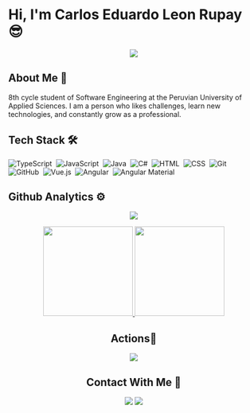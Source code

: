 # Hi, I'm Carlos Eduardo Leon Rupay 😎

<div align="center"> 
    <image src="https://i.pinimg.com/originals/e4/26/70/e426702edf874b181aced1e2fa5c6cde.gif">
</div>

## About Me 🧐

8th cycle student of Software Engineering at the Peruvian University of Applied Sciences. I am a person who likes challenges, learn new technologies, and constantly grow as a professional.


## Tech Stack 🛠️

![TypeScript](https://img.shields.io/badge/-TypeScript-05122A?style=flat&logo=TypeScript)&nbsp;
![JavaScript](https://img.shields.io/badge/-JavaScript-05122A?style=flat&logo=JavaScript)&nbsp;
![Java](https://img.shields.io/badge/-Java-05122A?style=flat&logo=openjdk&logoColor=FFA518)&nbsp;
![C#](https://img.shields.io/badge/-C++-05122A?style=flat&logo=c-sharp&logoColor=00599C)&nbsp;
![HTML](https://img.shields.io/badge/-HTML-05122A?style=flat&logo=HTML5)&nbsp;
![CSS](https://img.shields.io/badge/-CSS-05122A?style=flat&logo=CSS3&logoColor=1572B6)&nbsp;
![Git](https://img.shields.io/badge/-Git-05122A?style=flat&logo=git)&nbsp;
![GitHub](https://img.shields.io/badge/-GitHub-05122A?style=flat&logo=github)&nbsp;
![Vue.js](https://img.shields.io/badge/-Vue.js-05122A?style=flat&logo=Vue.js)&nbsp;
![Angular](https://img.shields.io/badge/-Angular-05122A?style=flat&logo=Angular&logoColor=FF0000)&nbsp;
![Angular Material](https://img.shields.io/badge/-Angular%20Material-05122A?style=flat&logo=angular&logoColor=ff9100)&nbsp;
    
## Github Analytics ⚙️  
<div align="center">
    <img src="http://github-readme-streak-stats.herokuapp.com?user=carlos130702&theme=tokyonight_duo&hide_border=true&date_format=M%20j%5B%2C%20Y%5D"/>

<p align="center">
<a href="https://github.com/carlos130702">
  <img height="180em" src="https://github-readme-stats-eight-theta.vercel.app/api?username=carlos130702&show_icons=true&theme=algolia&include_all_commits=true&count_private=true"/>
  <img height="180em" src="https://github-readme-stats-eight-theta.vercel.app/api/top-langs/?username=carlos130702&layout=compact&langs_count=8&theme=algolia"/>  
</a>
</p>

## Actions🔭
	
<div align="center">
<img src="https://cdn.jsdelivr.net/gh/carlos130702/carlos130702/assets/github-user-contribution.svg" />

## Contact With Me 💼

<p align="center">
<a href="https://www.linkedin.com/in/carlosleonrupay"><img src="https://img.shields.io/badge/-Carlos%20Leon-0077B5?style=flat&logo=Linkedin&logoColor=white"/></a>
<a href="mailto:carlosleonrupay@gmail.com"><img src="https://img.shields.io/badge/-carlosleonrupay@gmail.com-D14836?style=flat&logo=Gmail&logoColor=white"/></a>
</p>
